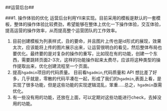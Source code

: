##运营后台##

###1. 操作体验的优化
运营后台利用YII来实现。目前采用的模板是默认的一套模板，整体的操作体验比较费劲，希望能够在整体上优化一下操作体验，交互体验，提高运营的操作效率，从而提高整个运营团队的工作效率。

1. 目前创建模板为列表样式，丑的要命，并且图片上传也是id形式的展现，效果太次，应该能将上传的图片展示出来，让运营很明白的看见，然后整体布局也要优化。最终要的是对复杂的操作的重写，比如现在有的功能，创建一个东西，需要跳转页面2-3次，这样的功能操作起来太费尽，应该将这种类型的操作提取出来，优化创建流程至一个页面。
2. 提高`hgadmin`项目的代码质量。 目前看`hgadmin`,代码质量和 API 想比差了好多，几乎就是，零散的代码平凑在一起，形成了我们的`hgadmin`,表面上看，是实现了很多功能，但是这些功能的实现逻辑混乱，笨重.....总之，`hgadmin`亟需优化。
3. 有一些没有用的功能，还放在上面，可以定期对这些功能进行check，去掉没用的功能。
